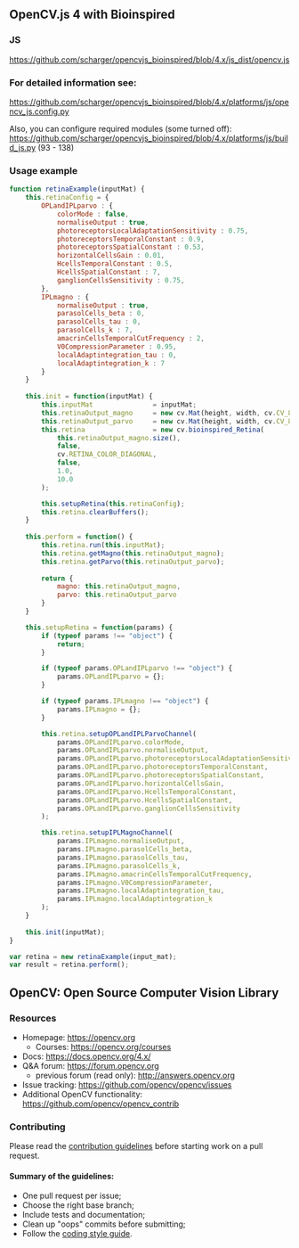 ## OpenCV.js 4 with Bioinspired
### JS
https://github.com/scharger/opencvjs_bioinspired/blob/4.x/js_dist/opencv.js

### For detailed information see:
https://github.com/scharger/opencvjs_bioinspired/blob/4.x/platforms/js/opencv_js.config.py

Also, you can configure required modules (some turned off):
https://github.com/scharger/opencvjs_bioinspired/blob/4.x/platforms/js/build_js.py (93 - 138)

### Usage example
```js
function retinaExample(inputMat) {
	this.retinaConfig = {
		OPLandIPLparvo : {
			colorMode : false,
			normaliseOutput : true,
			photoreceptorsLocalAdaptationSensitivity : 0.75,
			photoreceptorsTemporalConstant : 0.9,
			photoreceptorsSpatialConstant : 0.53,
			horizontalCellsGain : 0.01,
			HcellsTemporalConstant : 0.5,
			HcellsSpatialConstant : 7,
			ganglionCellsSensitivity : 0.75,
		}, 
		IPLmagno : {
			normaliseOutput : true,
			parasolCells_beta : 0,
			parasolCells_tau : 0,
			parasolCells_k : 7,
			amacrinCellsTemporalCutFrequency : 2,
			V0CompressionParameter : 0.95,
			localAdaptintegration_tau : 0,
			localAdaptintegration_k : 7
		}
	}
	
	this.init = function(inputMat) {
		this.inputMat 				= inputMat;
		this.retinaOutput_magno 	= new cv.Mat(height, width, cv.CV_8UC4);
		this.retinaOutput_parvo 	= new cv.Mat(height, width, cv.CV_8UC4);
		this.retina 				= new cv.bioinspired_Retina(
			this.retinaOutput_magno.size(),
			false,
			cv.RETINA_COLOR_DIAGONAL,
			false,
			1.0,
			10.0
		);

		this.setupRetina(this.retinaConfig);
		this.retina.clearBuffers();
	}
	
	this.perform = function() {
		this.retina.run(this.inputMat);
		this.retina.getMagno(this.retinaOutput_magno);
		this.retina.getParvo(this.retinaOutput_parvo);
		
		return {
			magno: this.retinaOutput_magno,
			parvo: this.retinaOutput_parvo
		}
	}

	this.setupRetina = function(params) {
		if (typeof params !== "object") {
			return;
		}

		if (typeof params.OPLandIPLparvo !== "object") {
			params.OPLandIPLparvo = {};
		}

		if (typeof params.IPLmagno !== "object") {
			params.IPLmagno = {};
		}

		this.retina.setupOPLandIPLParvoChannel(
			params.OPLandIPLparvo.colorMode,
			params.OPLandIPLparvo.normaliseOutput,
			params.OPLandIPLparvo.photoreceptorsLocalAdaptationSensitivity,
			params.OPLandIPLparvo.photoreceptorsTemporalConstant,
			params.OPLandIPLparvo.photoreceptorsSpatialConstant,
			params.OPLandIPLparvo.horizontalCellsGain,
			params.OPLandIPLparvo.HcellsTemporalConstant,
			params.OPLandIPLparvo.HcellsSpatialConstant,
			params.OPLandIPLparvo.ganglionCellsSensitivity
		);

		this.retina.setupIPLMagnoChannel(
			params.IPLmagno.normaliseOutput,
			params.IPLmagno.parasolCells_beta,
			params.IPLmagno.parasolCells_tau,
			params.IPLmagno.parasolCells_k,
			params.IPLmagno.amacrinCellsTemporalCutFrequency,
			params.IPLmagno.V0CompressionParameter,
			params.IPLmagno.localAdaptintegration_tau,
			params.IPLmagno.localAdaptintegration_k
		);
	}
	
	this.init(inputMat);
}

var retina = new retinaExample(input_mat);
var result = retina.perform();
````



## OpenCV: Open Source Computer Vision Library

### Resources

* Homepage: <https://opencv.org>
  * Courses: <https://opencv.org/courses>
* Docs: <https://docs.opencv.org/4.x/>
* Q&A forum: <https://forum.opencv.org>
  * previous forum (read only): <http://answers.opencv.org>
* Issue tracking: <https://github.com/opencv/opencv/issues>
* Additional OpenCV functionality: <https://github.com/opencv/opencv_contrib> 


### Contributing

Please read the [contribution guidelines](https://github.com/opencv/opencv/wiki/How_to_contribute) before starting work on a pull request.

#### Summary of the guidelines:

* One pull request per issue;
* Choose the right base branch;
* Include tests and documentation;
* Clean up "oops" commits before submitting;
* Follow the [coding style guide](https://github.com/opencv/opencv/wiki/Coding_Style_Guide).
